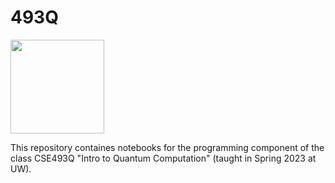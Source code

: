 # 493Q

[<img src="https://qbraid-static.s3.amazonaws.com/logos/Launch_on_qBraid_white.png" width="150">](https://account.qbraid.com?gitHubUrl=https://github.com/qBraid/qbraid-lab-demo.git)

This repository containes notebooks for the programming component of the class CSE493Q "Intro to Quantum Computation" (taught in Spring 2023 at UW).
